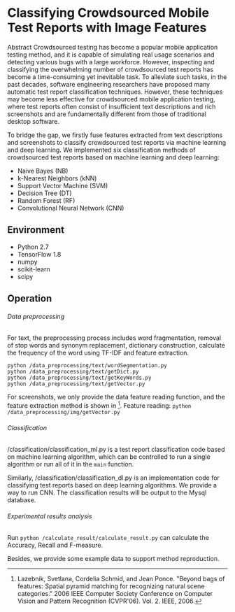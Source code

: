  # Classifying Crowdsourced Mobile Test Reports with Image Features

Abstract Crowdsourced testing has become a popular mobile application testing method, and it is capable of simulating real usage scenarios and detecting various bugs with a large workforce. However, inspecting and classifying the overwhelming number of crowdsourced test reports has become a time-consuming yet inevitable task. To alleviate such tasks, in the past decades, software engineering researchers have proposed many automatic test report classification techniques. However, these techniques may become less effective for crowdsourced mobile application testing, where test reports often consist of insufficient text descriptions and rich screenshots and are fundamentally different from those of traditional desktop software. 

To bridge the gap, we firstly fuse features extracted from text descriptions and screenshots to classify crowdsourced test reports via machine learning and deep learning. We implemented six classification methods of crowdsourced test reports based on machine learning and deep learning:

* Naive Bayes (NB)
* k-Nearest Neighbors (kNN)
* Support Vector Machine (SVM)
* Decision Tree (DT)
* Random Forest (RF)
* Convolutional Neural Network (CNN) 

## Environment
* Python 2.7
* TensorFlow 1.8
* numpy
* scikit-learn
* scipy

## Operation
###### Data preprocessing
For text, the preprocessing process includes word fragmentation, removal of stop words and synonym replacement, dictionary construction, calculate the frequency of the word using TF-IDF and feature extraction. 

```
python /data_preprocessing/text/wordSegmentation.py
python /data_preprocessing/text/getDict.py
python /data_preprocessing/text/getKeyWords.py
python /data_preprocessing/text/getVector.py
```

For screenshots, we only provide the data feature reading function, and the feature extraction method is shown in [^1]. Feature reading:
`python /data_preprocessing/img/getVector.py`

###### Classification
/classification/classification_ml.py is a test report classification code based on machine learning algorithm, which can be controlled to run a single algorithm or run all of it in the `main` function.

Similarly, /classification/classification_dl.py is an implementation code for classifying test reports based on deep learning algorithms. We provide a way to run CNN.
The classification results will be output to the Mysql database.

######  Experimental results analysis
Run `python /calculate_result/calculate_result.py` can calculate the Accuracy, Recall and F-measure. 

Besides, we provide some example data to support method reproduction.

[^1]: Lazebnik, Svetlana, Cordelia Schmid, and Jean Ponce. "Beyond bags of features: Spatial pyramid matching for recognizing natural scene categories." 2006 IEEE Computer Society Conference on Computer Vision and Pattern Recognition (CVPR'06). Vol. 2. IEEE, 2006.


